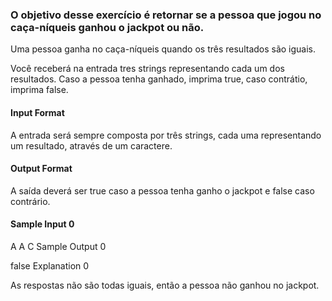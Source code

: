 ### O objetivo desse exercício é retornar se a pessoa que jogou no caça-níqueis ganhou o jackpot ou não.

Uma pessoa ganha no caça-níqueis quando os três resultados são iguais.

Você receberá na entrada tres strings representando cada um dos resultados. Caso a pessoa tenha ganhado, imprima true, caso contrátio, imprima false.

#### Input Format

A entrada será sempre composta por três strings, cada uma representando um resultado, através de um caractere.

#### Output Format

A saída deverá ser true caso a pessoa tenha ganho o jackpot e false caso contrário.

#### Sample Input 0

A A C
Sample Output 0

false
Explanation 0

As respostas não são todas iguais, então a pessoa não ganhou no jackpot.
